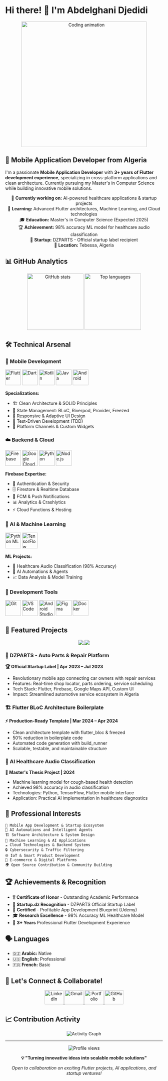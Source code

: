 # Hi there! 👋 I'm Abdelghani Djedidi

<div align="center">
  <img src="https://media.giphy.com/media/du3J3cXyzhj75IOgvA/giphy.gif" width="400" alt="Coding animation"/>
</div>

## 🚀 Mobile Application Developer from Algeria

I'm a passionate **Mobile Application Developer** with **3+ years of Flutter development experience**, specializing in cross-platform applications and clean architecture. Currently pursuing my Master's in Computer Science while building innovative mobile solutions.

<div align="center">
  
  🔭 **Currently working on:** AI-powered healthcare applications & startup projects  
  🌱 **Learning:** Advanced Flutter architectures, Machine Learning, and Cloud technologies  
  🎓 **Education:** Master's in Computer Science (Expected 2025)  
  🏆 **Achievement:** 98% accuracy ML model for healthcare audio classification  
  🚀 **Startup:** DZPARTS - Official startup label recipient  
  📍 **Location:** Tebessa, Algeria  
  
</div>

## 📊 GitHub Analytics

<div align="center">
  <img src="https://github-readme-stats.vercel.app/api?username=AbdelghaniDjedidi2001&hide_title=false&hide_rank=false&show_icons=true&include_all_commits=true&count_private=true&disable_animations=false&theme=tokyonight&locale=en&hide_border=true&bg_color=0D1117" height="180" alt="GitHub stats"/>
  <img src="https://github-readme-stats.vercel.app/api/top-langs?username=AbdelghaniDjedidi2001&locale=en&hide_title=false&layout=compact&card_width=320&langs_count=8&theme=tokyonight&hide_border=true&bg_color=0D1117" height="180" alt="Top languages"/>
</div>

## 🛠️ Technical Arsenal

### 📱 Mobile Development
<div align="left">
  <img src="https://cdn.jsdelivr.net/gh/devicons/devicon/icons/flutter/flutter-original.svg" height="50" alt="Flutter" title="Flutter - Primary Framework"/>
  <img src="https://cdn.jsdelivr.net/gh/devicons/devicon/icons/dart/dart-original.svg" height="50" alt="Dart" title="Dart"/>
  <img src="https://cdn.jsdelivr.net/gh/devicons/devicon/icons/kotlin/kotlin-original.svg" height="50" alt="Kotlin" title="Kotlin"/>
  <img src="https://cdn.jsdelivr.net/gh/devicons/devicon/icons/java/java-original.svg" height="50" alt="Java" title="Java"/>
  <img src="https://cdn.jsdelivr.net/gh/devicons/devicon/icons/android/android-original.svg" height="50" alt="Android" title="Android"/>
</div>

**Specializations:**
- 🏗️ Clean Architecture & SOLID Principles
- 🔄 State Management: BLoC, Riverpod, Provider, Freezed
- 🎨 Responsive & Adaptive UI Design
- 🧪 Test-Driven Development (TDD)
- 🔌 Platform Channels & Custom Widgets

### ☁️ Backend & Cloud
<div align="left">
  <img src="https://cdn.jsdelivr.net/gh/devicons/devicon/icons/firebase/firebase-plain.svg" height="50" alt="Firebase" title="Firebase - Full Suite"/>
  <img src="https://cdn.jsdelivr.net/gh/devicons/devicon/icons/googlecloud/googlecloud-original.svg" height="50" alt="Google Cloud" title="Google Cloud"/>
  <img src="https://cdn.jsdelivr.net/gh/devicons/devicon/icons/python/python-original.svg" height="50" alt="Python" title="Python - FastAPI"/>
  <img src="https://cdn.jsdelivr.net/gh/devicons/devicon/icons/nodejs/nodejs-original.svg" height="50" alt="Node.js" title="Node.js"/>
</div>

**Firebase Expertise:**
- 🔐 Authentication & Security
- 🗄️ Firestore & Realtime Database
- 📱 FCM & Push Notifications
- 📊 Analytics & Crashlytics
- ⚡ Cloud Functions & Hosting

### 🧠 AI & Machine Learning
<div align="left">
  <img src="https://cdn.jsdelivr.net/gh/devicons/devicon/icons/python/python-original.svg" height="50" alt="Python ML" title="Python for ML"/>
  <img src="https://cdn.jsdelivr.net/gh/devicons/devicon/icons/tensorflow/tensorflow-original.svg" height="50" alt="TensorFlow" title="TensorFlow"/>
</div>

**ML Projects:**
- 🏥 Healthcare Audio Classification (98% Accuracy)
- 🤖 AI Automations & Agents
- 📈 Data Analysis & Model Training

### 🔧 Development Tools
<div align="left">
  <img src="https://cdn.jsdelivr.net/gh/devicons/devicon/icons/git/git-original.svg" height="50" alt="Git" title="Git"/>
  <img src="https://cdn.jsdelivr.net/gh/devicons/devicon/icons/vscode/vscode-original.svg" height="50" alt="VS Code" title="VS Code"/>
  <img src="https://cdn.jsdelivr.net/gh/devicons/devicon/icons/androidstudio/androidstudio-original.svg" height="50" alt="Android Studio" title="Android Studio"/>
  <img src="https://cdn.jsdelivr.net/gh/devicons/devicon/icons/figma/figma-original.svg" height="50" alt="Figma" title="Figma"/>
  <img src="https://cdn.jsdelivr.net/gh/devicons/devicon/icons/docker/docker-original.svg" height="50" alt="Docker" title="Docker"/>
</div>

## 🌟 Featured Projects

<div align="center">
  <a href="https://github.com/AbdelghaniDjedidi2001/Guided-Realms-of-Modular-Flutter">
    <img align="center" src="https://github-readme-stats.vercel.app/api/pin/?username=AbdelghaniDjedidi2001&repo=dzparts&theme=tokyonight&hide_border=true&bg_color=0D1117" />
  </a>
  <a href="https://github.com/AbdelghaniDjedidi2001/flutter-bloc-boilerplate">
    <img align="center" src="https://github-readme-stats.vercel.app/api/pin/?username=AbdelghaniDjedidi2001&repo=flutter-bloc-boilerplate&theme=tokyonight&hide_border=true&bg_color=0D1117" />
  </a>
</div>

### 🚗 DZPARTS - Auto Parts & Repair Platform
**🏆 Official Startup Label | Apr 2023 – Jul 2023**
- Revolutionary mobile app connecting car owners with repair services
- Features: Real-time shop locator, parts ordering, service scheduling
- Tech Stack: Flutter, Firebase, Google Maps API, Custom UI
- Impact: Streamlined automotive service ecosystem in Algeria

### 🏗️ Flutter BLoC Architecture Boilerplate
**⚡ Production-Ready Template | Mar 2024 – Apr 2024**
- Clean architecture template with flutter_bloc & freezed
- 50% reduction in boilerplate code
- Automated code generation with build_runner
- Scalable, testable, and maintainable structure

### 🏥 AI Healthcare Audio Classification
**🧠 Master's Thesis Project | 2024**
- Machine learning model for cough-based health detection
- Achieved 98% accuracy in audio classification
- Technologies: Python, TensorFlow, Flutter mobile interface
- Application: Practical AI implementation in healthcare diagnostics

## 🎯 Professional Interests

```
🚀 Mobile App Development & Startup Ecosystem
🤖 AI Automations and Intelligent Agents  
🏗️ Software Architecture & System Design
🧠 Machine Learning & AI Applications
☁️ Cloud Technologies & Backend Systems
🔒 Cybersecurity & Traffic Filtering
🌐 IoT & Smart Product Development
💼 E-commerce & Digital Platforms
🌍 Open Source Contribution & Community Building
```

## 🏆 Achievements & Recognition

- 🎖️ **Certificate of Honor** - Outstanding Academic Performance
- 🚀 **Startup.dz Recognition** - DZPARTS Official Startup Label
- 📜 **Certified** - Profitable App Development Blueprint (Udemy)
- 🎓 **Research Excellence** - 98% Accuracy ML Healthcare Model
- 💼 **3+ Years** Professional Flutter Development Experience

## 🗣️ Languages

- 🇩🇿 **Arabic:** Native
- 🇺🇸 **English:** Professional
- 🇫🇷 **French:** Basic

## 🤝 Let's Connect & Collaborate!

<div align="center">
  <a href="https://www.linkedin.com/in/abdelghani-djedidi/" target="_blank">
    <img src="https://raw.githubusercontent.com/maurodesouza/profile-readme-generator/master/src/assets/icons/social/linkedin/default.svg" width="60" height="45" alt="LinkedIn"/>
  </a>
  <a href="mailto:abdelghanidjedidi7@gmail.com">
    <img src="https://raw.githubusercontent.com/maurodesouza/profile-readme-generator/master/src/assets/icons/social/gmail/default.svg" width="60" height="45" alt="Gmail"/>
  </a>
  <a href="https://abdelghanidjedidi.vercel.app/" target="_blank">
    <img src="https://raw.githubusercontent.com/maurodesouza/profile-readme-generator/master/src/assets/icons/social/dribbble/default.svg" width="60" height="45" alt="Portfolio"/>
  </a>
  <a href="https://github.com/AbdelghaniDjedidi2001" target="_blank">
    <img src="https://raw.githubusercontent.com/maurodesouza/profile-readme-generator/master/src/assets/icons/social/github/default.svg" width="60" height="45" alt="GitHub"/>
  </a>
</div>

## 📈 Contribution Activity

<div align="center">
  <img src="https://github-readme-activity-graph.vercel.app/graph?username=AbdelghaniDjedidi2001&theme=tokyo-night&bg_color=0D1117&hide_border=true&line=58A6FF&point=58A6FF&area_color=58A6FF&area=true" alt="Activity Graph"/>
</div>

---

<div align="center">
  <img src="https://komarev.com/ghpvc/?username=AbdelghaniDjedidi2001&label=Profile%20views&color=0e75b6&style=flat" alt="Profile views"/>
</div>

<div align="center">
  
**💡 "Turning innovative ideas into scalable mobile solutions"**
  
*Open to collaboration on exciting Flutter projects, AI applications, and startup ventures!*

</div>
